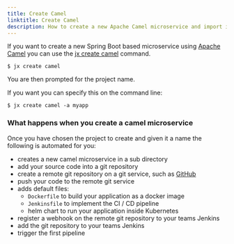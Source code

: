 ```yaml
---
title: Create Camel
linktitle: Create Camel
description: How to create a new Apache Camel microservice and import it into Jenkins X
---
```


If you want to create a new Spring Boot based microservice using [Apache Camel](http://camel.apache.org/) you can use the [jx create camel](/commands/jx_create_camel) command.


```shell
$ jx create camel
```

You are then prompted for the project name.

If you want you can specify this on the command line:

```shell
$ jx create camel -a myapp
```


### What happens when you create a camel microservice

Once you have chosen the project to create and given it a name the following is automated for you:

* creates a new camel microservice in a sub directory
* add your source code into a git repository 
* create a remote git repository on a git service, such as [GitHub](https://github.com)
* push your code to the remote git service
* adds default files:
  * `Dockerfile` to build your application as a docker image
  * `Jenkinsfile` to implement the CI / CD pipeline
  * helm chart to run your application inside Kubernetes
* register a webhook on the remote git repository to your teams Jenkins
* add the git repository to your teams Jenkins
* trigger the first pipeline 
